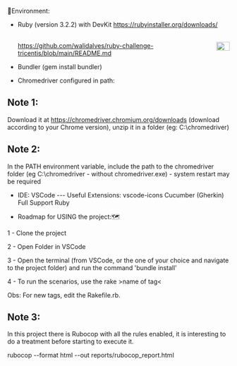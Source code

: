 🌱Environment:

- Ruby (version 3.2.2) with DevKit https://rubyinstaller.org/downloads/<div style="display: inline_block" align="left"><br>
  <img align="right" alt="Walid-Ruby" height="20" width="30" src="https://cdn.jsdelivr.net/gh/devicons/devicon/icons/ruby/ruby-plain.svg" /> </div> https://github.com/walidalves/ruby-challenge-tricentis/blob/main/README.md

- Bundler (gem install bundler)

- Chromedriver configured in path:
## Note 1:
Download it at https://chromedriver.chromium.org/downloads (download according to your Chrome version), unzip it in a folder (eg: C:\chromedriver) 
## Note 2:
In the PATH environment variable, include the path to the chromedriver folder (eg C:\chromedriver - without chromedriver.exe) - system restart may be required

- IDE: VSCode --- Useful Extensions: vscode-icons Cucumber (Gherkin) Full Support Ruby

- Roadmap for USING the project:🗺

1 - Clone the project

2 - Open Folder in VSCode

3 - Open the terminal (from VSCode, or the one of your choice and navigate to the project folder) and run the command 'bundle install'

4 - To run the scenarios, use the rake >name of tag<

Obs: For new tags, edit the Rakefile.rb.

## Note 3:
In this project there is Rubocop with all the rules enabled, it is interesting to do a treatment before starting to execute it.

rubocop --format html --out reports/rubocop_report.html
